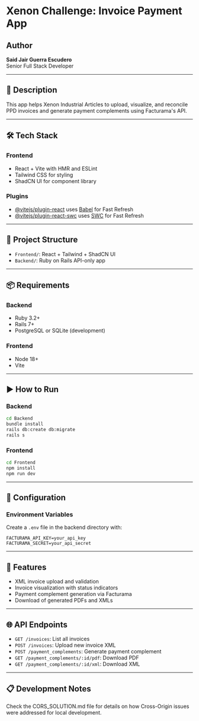 # Xenon Challenge: Invoice Payment App

## Author
**Said Jair Guerra Escudero**  
Senior Full Stack Developer

---

## 🧠 Description
This app helps Xenon Industrial Articles to upload, visualize, and reconcile PPD invoices and generate payment complements using Facturama's API.

---

## 🛠️ Tech Stack

### Frontend
- React + Vite with HMR and ESLint
- Tailwind CSS for styling
- ShadCN UI for component library

### Plugins
- [@vitejs/plugin-react](https://github.com/vitejs/vite-plugin-react/blob/main/packages/plugin-react) uses [Babel](https://babeljs.io/) for Fast Refresh
- [@vitejs/plugin-react-swc](https://github.com/vitejs/vite-plugin-react/blob/main/packages/plugin-react-swc) uses [SWC](https://swc.rs/) for Fast Refresh

---

## 🚀 Project Structure

- `Frontend/`: React + Tailwind + ShadCN UI
- `Backend/`: Ruby on Rails API-only app

---

## 📦 Requirements

### Backend

- Ruby 3.2+
- Rails 7+
- PostgreSQL or SQLite (development)

### Frontend

- Node 18+
- Vite

---

## ▶️ How to Run

### Backend

```bash
cd Backend
bundle install
rails db:create db:migrate
rails s
```

### Frontend

```bash
cd Frontend
npm install
npm run dev
```

---

## 🔧 Configuration

### Environment Variables

Create a `.env` file in the backend directory with:

```
FACTURAMA_API_KEY=your_api_key
FACTURAMA_SECRET=your_api_secret
```

---

## 📝 Features

- XML invoice upload and validation
- Invoice visualization with status indicators
- Payment complement generation via Facturama
- Download of generated PDFs and XMLs

---

## 🌐 API Endpoints

- `GET /invoices`: List all invoices
- `POST /invoices`: Upload new invoice XML
- `POST /payment_complements`: Generate payment complement
- `GET /payment_complements/:id/pdf`: Download PDF
- `GET /payment_complements/:id/xml`: Download XML

---

## 📋 Development Notes

Check the CORS_SOLUTION.md file for details on how Cross-Origin issues were addressed for local development.
